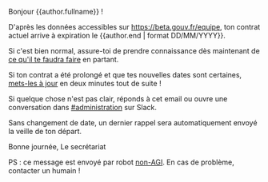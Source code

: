 Bonjour {{author.fullname}} !

D'après les données accessibles sur https://beta.gouv.fr/equipe, ton contrat actuel arrive à expiration le {{author.end | format DD/MM/YYYY}}.

Si c'est bien normal, assure-toi de prendre connaissance dès maintenant de [ce qu'il te faudra faire](https://github.com/sgmap/beta.gouv.fr/wiki/Au-revoir) en partant.

Si ton contrat a été prolongé et que tes nouvelles dates sont certaines, [mets-les à jour](https://github.com/sgmap/beta.gouv.fr/edit/master/_author/{{author.id}}.md) en deux minutes tout de suite !

Si quelque chose n'est pas clair, réponds à cet email ou ouvre une conversation dans [#administration](https://startups-detat.slack.com/archives/incubateur-secretaria) sur Slack.

Sans changement de date, un dernier rappel sera automatiquement envoyé la veille de ton départ.

Bonne journée,
Le secrétariat

PS : ce message est envoyé par robot [non-AGI](https://en.wikipedia.org/wiki/Artificial_general_intelligence). En cas de problème, contacter un humain !
